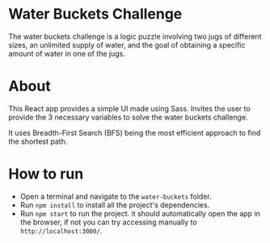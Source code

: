 # Water Buckets Challenge

The water buckets challenge is a logic puzzle involving two jugs of different sizes, an unlimited supply of water, and the goal of obtaining a specific amount of water in one of the jugs. 

# About

This React app provides a simple UI made using Sass. Invites the user to provide the 3 necessary variables to solve the water buckets challenge.

It uses Breadth-First Search (BFS) being the most efficient approach to find the shortest path.

# How to run

- Open a terminal and navigate to the `water-buckets` folder.
- Run `npm install` to install all the project's dependencies.
- Run `npm start` to run the project. it should automatically open the app in the browser, if not you can try accessing manually to `http://localhost:3000/`.


